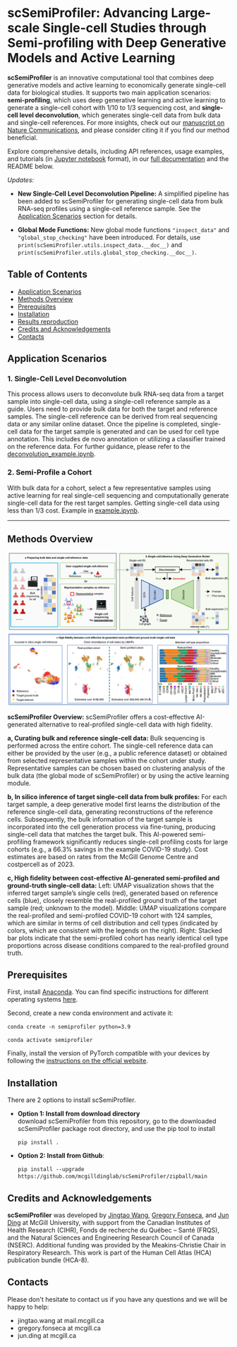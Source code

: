 

# scSemiProfiler: Advancing Large-scale Single-cell Studies through Semi-profiling with Deep Generative Models and Active Learning


**scSemiProfiler** is an innovative computational tool that combines deep generative models and active learning to economically generate single-cell data for biological studies. It supports two main application scenarios: **semi-profiling**, which uses deep generative learning and active learning to generate a single-cell cohort with 1/10 to 1/3 sequencing cost, and **single-cell level deconvolution**, which generates single-cell data from bulk data and single-cell references. For more insights, check out our [manuscript on Nature Communications](https://www.nature.com/articles/s41467-024-50150-1), and please consider citing it if you find our method beneficial.

Explore comprehensive details, including API references, usage examples, and tutorials (in [Jupyter notebook](https://jupyter.org/) format), in our [full documentation](https://scsemiprofiler.readthedocs.io/en/latest/) and the README below. 


*Updates:*
- **New Single-Cell Level Deconvolution Pipeline:** A simplified pipeline has been added to scSemiProfiler for generating single-cell data from bulk RNA-seq profiles using a single-cell reference sample. See the [Application Scenarios](#application-scenarios) section for details.

- **Global Mode Functions:** New global mode functions `"inspect_data"` and `"global_stop_checking"` have been introduced. For details, use `print(scSemiProfiler.utils.inspect_data.__doc__)` and `print(scSemiProfiler.utils.global_stop_checking.__doc__)`.

## Table of Contents
- [Application Scenarios](#application-scenarios)
- [Methods Overview](#methods-overview)
- [Prerequisites](#prerequisites)
- [Installation](#installation)
- [Results reproduction](#results-reproduction)
- [Credits and Acknowledgements](#credits-and-acknowledgements)
- [Contacts](#contacts)

## Application Scenarios

### 1. Single-Cell Level Deconvolution
This process allows users to deconvolute bulk RNA-seq data from a target sample into single-cell data, using a single-cell reference sample as a guide. Users need to provide bulk data for both the target and reference samples. The single-cell reference can be derived from real sequencing data or any similar online dataset. Once the pipeline is completed, single-cell data for the target sample is generated and can be used for cell type annotation. This includes de novo annotation or utilizing a classifier trained on the reference data. For further guidance, please refer to the [deconvolution_example.ipynb](deconvolution_example.ipynb).

### 2. Semi-Profile a Cohort
With bulk data for a cohort, select a few representative samples using active learning for real single-cell sequencing and computationally generate single-cell data for the rest target samples. Getting single-cell data using less than 1/3 cost. Example in [example.ipynb](example.ipynb).

---


## Methods Overview
![flowchart](./overview.jpg)

**scSemiProfiler Overview:** scSemiProfiler offers a cost-effective AI-generated alternative to real-profiled single-cell data with high fidelity. 

**a, Curating bulk and reference single-cell data:** Bulk sequencing is performed across the entire cohort. The single-cell reference data can either be provided by the user (e.g., a public reference dataset) or obtained from selected representative samples within the cohort under study. Representative samples can be chosen based on clustering analysis of the bulk data (the global mode of scSemiProfiler) or by using the active learning module. 

**b, In silico inference of target single-cell data from bulk profiles:** For each target sample, a deep generative model first learns the distribution of the reference single-cell data, generating reconstructions of the reference cells. Subsequently, the bulk information of the target sample is incorporated into the cell generation process via fine-tuning, producing single-cell data that matches the target bulk. This AI-powered semi-profiling framework significantly reduces single-cell profiling costs for large cohorts (e.g., a 66.3% savings in the example COVID-19 study). Cost estimates are based on rates from the McGill Genome Centre and costpercell as of 2023. 

**c, High fidelity between cost-effective AI-generated semi-profiled and ground-truth single-cell data:** Left: UMAP visualization shows that the inferred target sample’s single cells (red), generated based on reference cells (blue), closely resemble the real-profiled ground truth of the target sample (red; unknown to the model). Middle: UMAP visualizations compare the real-profiled and semi-profiled COVID-19 cohort with 124 samples, which are similar in terms of cell distribution and cell types (indicated by colors, which are consistent with the legends on the right). Right: Stacked bar plots indicate that the semi-profiled cohort has nearly identical cell type proportions across disease conditions compared to the real-profiled ground truth.

## Prerequisites
First, install [Anaconda](https://www.anaconda.com/). You can find specific instructions for different operating systems [here](https://conda.io/projects/conda/en/latest/user-guide/getting-started.html).

Second, create a new conda environment and activate it:
```
conda create -n semiprofiler python=3.9
```
```
conda activate semiprofiler
```
Finally, install the version of PyTorch compatible with your devices by following the [instructions on the official website](https://pytorch.org/get-started/locally/). 
## Installation

 There are 2 options to install scSemiProfiler.  
* __Option 1: Install from download directory__   
	download scSemiProfiler from this repository, go to the downloaded scSemiProfiler package root directory, and use the pip tool to install

	```shell
	pip install .
	```
	
* __Option 2: Install from Github__:    
	```shell
	pip install --upgrade https://github.com/mcgilldinglab/scSemiProfiler/zipball/main
    ```



## Credits and Acknowledgements
**scSemiProfiler** was developed by [Jingtao Wang](https://github.com/JingtaoWang22), [Gregory Fonseca](https://www.mcgill.ca/expmed/dr-gregory-fonseca-0), and [Jun Ding](https://github.com/phoenixding) at McGill University, with support from the Canadian Institutes of Health Research (CIHR), Fonds de recherche du Québec – Santé (FRQS), and the Natural Sciences and Engineering Research Council of Canada (NSERC). Additional funding was provided by the Meakins-Christie Chair in Respiratory Research. This work is part of the Human Cell Atlas (HCA) publication bundle (HCA-8).

## Contacts
Please don't hesitate to contact us if you have any questions and we will be happy to help:
* jingtao.wang at mail.mcgill.ca 
* gregory.fonseca at mcgill.ca
* jun.ding at mcgill.ca



